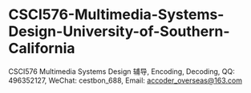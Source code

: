 # CSCI576-Multimedia-Systems-Design-University-of-Southern-California
CSCI576 Multimedia Systems Design 辅导, Encoding, Decoding, QQ: 496352127, WeChat: cestbon_688, Email: accoder_overseas@163.com
